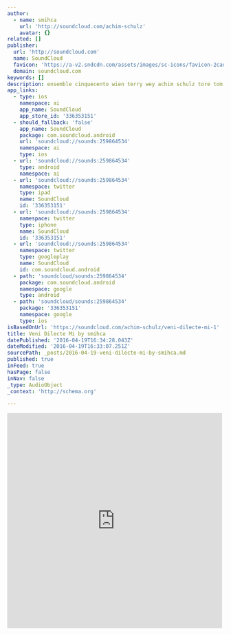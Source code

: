 ```yaml
---
author:
  - name: smihca
    url: 'http://soundcloud.com/achim-schulz'
    avatar: {}
related: []
publisher:
  url: 'http://soundcloud.com'
  name: SoundCloud
  favicon: 'https://a-v2.sndcdn.com/assets/images/sc-icons/favicon-2cadd14b.ico'
  domain: soundcloud.com
keywords: []
description: ensemble cinquecento wien terry wey achim schulz tore tom denys tim scott whitheley ulfried staber
app_links:
  - type: ios
    namespace: ai
    app_name: SoundCloud
    app_store_id: '336353151'
  - should_fallback: 'false'
    app_name: SoundCloud
    package: com.soundcloud.android
    url: 'soundcloud://sounds:259864534'
    namespace: ai
    type: ios
  - url: 'soundcloud://sounds:259864534'
    type: android
    namespace: ai
  - url: 'soundcloud://sounds:259864534'
    namespace: twitter
    type: ipad
    name: SoundCloud
    id: '336353151'
  - url: 'soundcloud://sounds:259864534'
    namespace: twitter
    type: iphone
    name: SoundCloud
    id: '336353151'
  - url: 'soundcloud://sounds:259864534'
    namespace: twitter
    type: googleplay
    name: SoundCloud
    id: com.soundcloud.android
  - path: 'soundcloud/sounds:259864534'
    package: com.soundcloud.android
    namespace: google
    type: android
  - path: 'soundcloud/sounds:259864534'
    package: '336353151'
    namespace: google
    type: ios
isBasedOnUrl: 'https://soundcloud.com/achim-schulz/veni-dilecte-mi-1'
title: Veni Dilecte Mi by smihca
datePublished: '2016-04-19T16:34:28.043Z'
dateModified: '2016-04-19T16:33:07.251Z'
sourcePath: _posts/2016-04-19-veni-dilecte-mi-by-smihca.md
published: true
inFeed: true
hasPage: false
inNav: false
_type: AudioObject
_context: 'http://schema.org'

---
```

<iframe src="https://cdn.embedly.com/widgets/media.html?src=https%3A%2F%2Fw.soundcloud.com%2Fplayer%2F%3Fvisual%3Dtrue%26url%3Dhttp%253A%252F%252Fapi.soundcloud.com%252Ftracks%252F259864534%26show_artwork%3Dtrue&amp;url=https%3A%2F%2Fsoundcloud.com%2Fachim-schulz%2Fveni-dilecte-mi-1&amp;image=http%3A%2F%2Fi1.sndcdn.com%2Fartworks-000158901522-lzlpkg-t500x500.jpg&amp;key=b7d04c9b404c499eba89ee7072e1c4f7&amp;type=text%2Fhtml&amp;schema=soundcloud" width="500" height="500" scrolling="no" frameborder="0" allowfullscreen="" style=""></iframe>